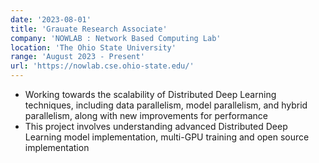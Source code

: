 ```yaml
---
date: '2023-08-01'
title: 'Grauate Research Associate'
company: 'NOWLAB : Network Based Computing Lab'
location: 'The Ohio State University'
range: 'August 2023 - Present'
url: 'https://nowlab.cse.ohio-state.edu/'
---
```


- Working towards the scalability of Distributed Deep Learning techniques, including data parallelism, model parallelism, and hybrid parallelism, along with new improvements for performance
- This project involves understanding advanced Distributed Deep Learning model implementation, multi-GPU training and open source implementation
